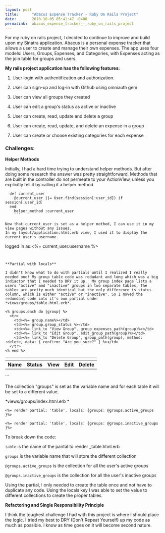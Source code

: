 ```yaml
---
layout: post
title:      "Abacus Expense Tracker - Ruby On Rails Project"
date:       2018-10-05 05:41:47 -0400
permalink:  abacus_expense_tracker_-_ruby_on_rails_project
---
```



For my ruby on rails project, I decided to continue to improve and build upon my Sinatra application. Abacus is a personal expense tracker that allows a user to create and manage their own expenses. The app uses four models: Users, Groups, Expenses, and Categories, with Expenses acting as the join table for groups and users.

**My rails project application has the following features:**

1. User login with authentification and authorization. 

2. User can sign-up and log-in with Github using omniauth gem

3. User can view all groups they created

4. User can edit  a group's status as active or inactive

5. User can create, read, update and delete a group

6. User can create, read, update, and delete an expense in a group

7. User can create or choose existing categories for each expense


### Challenges:

**Helper Methods**

Initially, I had a hard time trying to understand helper methods. But after doing some research the answer was pretty straightforward. Methods that are built in the controller do not permeate to your ActionVIew, unless you explicitly tell it by calling it a helper method. 


```
  def current_user
    @current_user ||= User.find(session[:user_id]) if session[:user_id]
  end
	helper_method :current_user
	```

Now that current_user is set as a helper method, I can use it in my view pages without any issues.
In my layout/application.html.erb view, I used it to display the current user's username. 

```
logged in as:<%= current_user.username  %>
```


**Partial with locals**

I didn't know what to do with partials until I realized I really needed one! My group table code was redudant and long which was a big indiactor that I needed to DRY it up.  My group index page lists a users "active" and "inactive" groups in two separate tables. The tables are pretty much identical but the only difference is status column, which is either "active" or "inactive". So I moved the redundant code into it's own partial under *views/groups/table.html.erb*.

```
<table class="table">
  <thead>
    <tr>
      <th colspan = "5"></th>
    </tr>
  </thead>

  <tbody>
    <tr>
      <td><strong>Name</strong></td>
      <td><strong>Status</strong></td>
      <td><strong>View</strong></td>
      <td><strong>Edit</strong></td>
      <td><strong>Delete</strong></td>
    </tr>

    <% groups.each do |group| %>
      <tr>
        <td><%= group.name%></td>
        <td><%= group.group_status %></td>
        <td><%= link_to "View Group", group_expenses_path(group)%></td>
        <td><%= link_to "Edit Group", edit_group_path(group)%></td>
        <td><%= link_to "Delete Group", group_path(group), method: :delete, data: { confirm: "Are you sure?" } %></td>
      </tr>
    <% end %>
  </tbody>
</table>
```

The collection "groups" is set as the variable name and for each table it will be set to a different value. 

*views/groups/index.html.erb
*
```
<%= render partial: 'table', locals: {groups: @groups.active_groups }%>

<%= render partial: 'table', locals: {groups: @groups.inactive_groups }%>
```


To break down the code:

`table`  is the name of the parital to render _table.html.erb


`groups`  is the  variable name that will store the different collection

`@groups.active_groups` is the collection for all the user's active groups
 
`@groups.inactive_groups` is the collection for all the user's inactive groups

Using the partial, I only needed to create the table once and not have to duplicate any code. Using the locals key I was able to set the value to different collections to create the proper tables. 


**Refactoring and Single Responsibility Principle**

I think the toughest challenge I had with this project is where I should place the logic. I tried my best to DRY (Don't Repeat Yourself) up my code as much as possible. I know as time goes on it will become second nature. 




